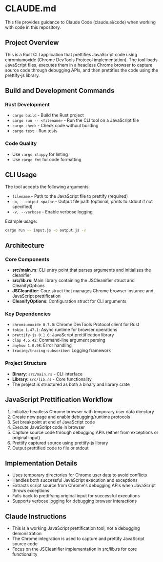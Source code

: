 # CLAUDE.md

This file provides guidance to Claude Code (claude.ai/code) when working with code in this repository.

## Project Overview

This is a Rust CLI application that prettifies JavaScript code using chromiumoxide (Chrome DevTools Protocol implementation). The tool loads JavaScript files, executes them in a headless Chrome browser to capture source code through debugging APIs, and then prettifies the code using the prettify-js library.

## Build and Development Commands

### Rust Development
- `cargo build` - Build the Rust project
- `cargo run -- <filename>` - Run the CLI tool on a JavaScript file
- `cargo check` - Check code without building
- `cargo test` - Run tests

### Code Quality
- Use `cargo clippy` for linting
- Use `cargo fmt` for code formatting

## CLI Usage

The tool accepts the following arguments:
- `filename` - Path to the JavaScript file to prettify (required)
- `-o, --output <path>` - Output file path (optional, prints to stdout if not specified)
- `-v, --verbose` - Enable verbose logging

Example usage:
```bash
cargo run -- input.js -o output.js -v
```

## Architecture

### Core Components
- **src/main.rs**: CLI entry point that parses arguments and initializes the cleanifier
- **src/lib.rs**: Main library containing the JSCleanifier struct and CleanifyOptions
- **JSCleanifier**: Core struct that manages Chrome browser instance and JavaScript prettification
- **CleanifyOptions**: Configuration struct for CLI arguments

### Key Dependencies
- `chromiumoxide 0.7.0`: Chrome DevTools Protocol client for Rust
- `tokio 1.47.1`: Async runtime for browser operations
- `prettify-js 0.1.0`: JavaScript prettification library
- `clap 4.5.42`: Command-line argument parsing
- `anyhow 1.0.98`: Error handling
- `tracing/tracing-subscriber`: Logging framework

### Project Structure
- **Binary**: `src/main.rs` - CLI interface
- **Library**: `src/lib.rs` - Core functionality
- The project is structured as both a binary and library crate

## JavaScript Prettification Workflow
1. Initialize headless Chrome browser with temporary user data directory
2. Create new page and enable debugging/runtime protocols
3. Set breakpoint at end of JavaScript code
4. Execute JavaScript code in browser
5. Capture source code through debugging APIs (either from exceptions or original input)
6. Prettify captured source using prettify-js library
7. Output prettified code to file or stdout

## Implementation Details
- Uses temporary directories for Chrome user data to avoid conflicts
- Handles both successful JavaScript execution and exceptions
- Extracts script source from Chrome's debugging APIs when JavaScript throws exceptions
- Falls back to prettifying original input for successful executions
- Supports verbose logging for debugging browser interactions

## Claude Instructions
- This is a working JavaScript prettification tool, not a debugging demonstration
- The Chrome integration is used to capture and prettify JavaScript source code
- Focus on the JSCleanifier implementation in src/lib.rs for core functionality